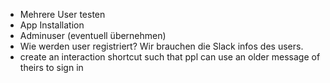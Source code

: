 * Mehrere User testen
* App Installation
* Adminuser (eventuell übernehmen)
* Wie werden user registriert? Wir brauchen die Slack infos des users.
* create an interaction shortcut such that ppl can use an older message of theirs to sign in
